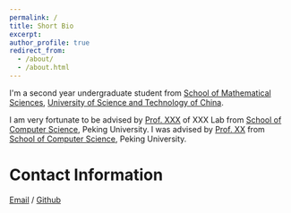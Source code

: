 ```yaml
---
permalink: /
title: Short Bio
excerpt:
author_profile: true
redirect_from: 
  - /about/
  - /about.html
---
```


I'm a second year undergraduate student from [School of Mathematical Sciences](https://math.ustc.edu.cn/ENGLISH/list.htm), [University of Science and Technology of China](https://en.ustc.edu.cn/).

I am very fortunate to be advised by [Prof. XXX](https://www.XXX.com/) of XXX Lab from [School of Computer Science](https://cs.pku.edu.cn/), Peking University. I was advised by [Prof. XX](https://XXX.pku.edu.cn/) from [School of Computer Science](https://cs.pku.edu.cn/), Peking University.

Contact Information
======

[Email](mailto:zhangzhechen@mail.ustc.edu.cn) / [Github](https://github.com/zhechenzhang04)
